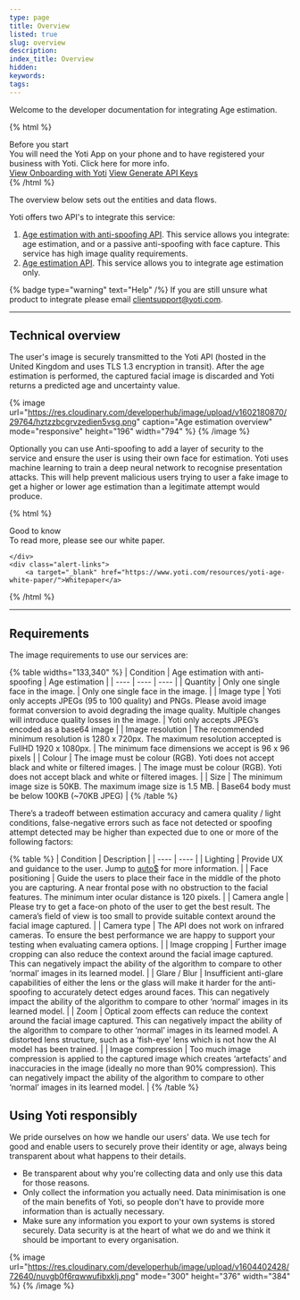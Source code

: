 ```yaml
---
type: page
title: Overview
listed: true
slug: overview
description: 
index_title: Overview
hidden: 
keywords: 
tags: 
---
```


Welcome to the developer documentation for integrating Age estimation.

{% html %}
<div class="alert-BYS">
   <div class="alert-title" id="BYS">
      Before you start
   </div>
   <div class="alert-text" >
      You will need the Yoti App on your phone and to have registered your business with Yoti. Click here for more info.
   </div>
   <div class="alert-links"> 
         <a target="_self" href="https://developers.yoti.com/yoti/getting-started">View Onboarding with Yoti</a>
      <a target="_self" href="https://developers.yoti.com/yoti/production-keys">View Generate API Keys</a> 
   </div>
</div>
{% /html %}

The overview below sets out the entities and data flows.

Yoti offers two API's to integrate this service:

1. [Age estimation with anti-spoofing API](https://developers.yoti.com/age-estimation/integration-guide).  This service allows you integrate: age estimation, and or a passive anti-spoofing with face capture. This service has high image quality requirements.
2. [Age estimation API](https://developers.yoti.com/age-estimation/request-age). This service allows you to integrate age estimation only. 

{% badge type="warning" text="Help" /%} If you are still unsure what product to integrate please email [clientsupport@yoti.com](mailto:clientsupport@yoti.com).

---

## Technical overview

The user's image is securely transmitted to the Yoti API (hosted in the United Kingdom and uses TLS 1.3 encryption in transit). After the age estimation is performed, the captured facial image is discarded and Yoti returns a predicted age and uncertainty value.

{% image url="https://res.cloudinary.com/developerhub/image/upload/v1602180870/29764/hztzzbcgrvzedien5vsg.png" caption="Age estimation overview" mode="responsive" height="196" width="794" %}
{% /image %}

Optionally you can use Anti-spoofing to add a layer of security to the service and ensure the user is using their own face for estimation. Yoti uses machine learning to train a deep neural network to recognise presentation attacks. This will help prevent malicious users trying to user a fake image to get a higher or lower age estimation than a legitimate attempt would produce.

{% html %}
<div class="alert-GTK">
    <div class="alert-title" id="GTK">
        Good to know
    </div>
    <div class="alert-text">
        To read more, please see our white paper.

    </div>
    <div class="alert-links"> 
        <a target="_blank" href="https://www.yoti.com/resources/yoti-age-white-paper/">Whitepaper</a>
   </div>
{% /html %}

---

## Requirements

The image requirements to use our services are:

{% table widths="133,340" %}
| Condition | Age estimation with anti-spoofing | Age estimation | 
| ---- | ---- | ---- | 
| Quantity | Only one single face in the image. | Only one single face in the image. | 
| Image type | Yoti only accepts JPEGs (95 to 100 quality) and PNGs. Please avoid image format conversion to avoid degrading the image quality. Multiple changes will introduce quality losses in the image. | Yoti only accepts JPEG’s encoded as a base64 image | 
| Image resolution | The recommended minimum resolution is 1280 x 720px. The maximum resolution accepted is FullHD 1920 x 1080px. | The minimum face dimensions we accept is 96 x 96 pixels | 
| Colour | The image must be colour (RGB). Yoti does not accept black and white or filtered images. | The image must be colour (RGB). Yoti does not accept black and white or filtered images. | 
| Size | The minimum image size is 50KB. The maximum image size is 1.5 MB. | Base64 body must be below 100KB (~70KB JPEG) | 
{% /table %}

There’s a tradeoff between estimation accuracy and camera quality / light conditions, false-negative errors such as face not detected or spoofing attempt detected may be higher than expected due to one or more of the following factors:

{% table %}
| Condition | Description | 
| ---- | ---- | 
| Lighting | Provide UX and guidance to the user. Jump to [auto$](/age-estimation/user-experience) for more information. | 
| Face positioning | Guide the users to place their face in the middle of the photo you are capturing. A near frontal pose with no obstruction to the facial features. The minimum inter ocular distance is 120 pixels. | 
| Camera angle | Please try to get a face-on photo of the user to get the best result. The camera’s field of view is too small to provide suitable context around the facial image captured. | 
| Camera type | The API does not work on infrared cameras. To ensure the best performance we are happy to support your testing when evaluating camera options. | 
| Image cropping | Further image cropping can also reduce the context around the facial image captured. This can negatively impact the ability of the algorithm to compare to other ‘normal’ images in its learned model. | 
| Glare / Blur | Insufficient anti-glare capabilities of either the lens or the glass will make it harder for the anti-spoofing to accurately detect edges around faces. This can negatively impact the ability of the algorithm to compare to other ‘normal’ images in its learned model. | 
| Zoom | Optical zoom effects can reduce the context around the facial image captured. This can negatively impact the ability of the algorithm to compare to other ‘normal’ images in its learned model. A distorted lens structure, such as a ‘fish-eye’ lens which is not how the AI model has been trained. | 
| Image compression | Too much image compression is applied to the captured image which creates ‘artefacts’ and inaccuracies in the image (ideally no more than 90% compression). This can negatively impact the ability of the algorithm to compare to other ‘normal’ images in its learned model. | 
{% /table %}

## Using Yoti responsibly

We pride ourselves on how we handle our users' data. We use tech for good and enable users to securely prove their identity or age, always being transparent about what happens to their details.

- Be transparent about why you're collecting data and only use this data for those reasons.
- Only collect the information you actually need. Data minimisation is one of the main benefits of Yoti, so people don't have to provide more information than is actually necessary.
- Make sure any information you export to your own systems is stored securely. Data security is at the heart of what we do and we think it should be important to every organisation.

{% image url="https://res.cloudinary.com/developerhub/image/upload/v1604402428/72640/nuvgb0f6rqwwufibxklj.png" mode="300" height="376" width="384" %}
{% /image %}